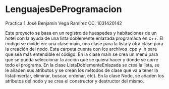 # LenguajesDeProgramacion

Practica 1
José Benjamín Vega Ramírez 
CC. 1031420142

Este proyecto se basa en un registro de huespedes y habitaciones de un hotel con la ayuda de una lista doblemente enlazada programada en c++.
El codigo se divide en: una clase main, una clase para la lista y otra clase para la creación del nodo. Esta carpeta cuenta con los archivos .cpp y .h para que sea más entendible el código. 
En la clase main se crea un menú para que se pueda seleccionar la acción que se quiera hacer y donde se corre todo el programa.
En la clase ListaDoblementeEnlazada se crea la lista, se le añaden sus atributos y se crean los métodos de clase que va a tener la lista(insertar, eliminar, buscar, ordenar, etc).
En la clase Nodo, se añaden los atributos del nodo y se crea el constructor y destructor del mismo.
